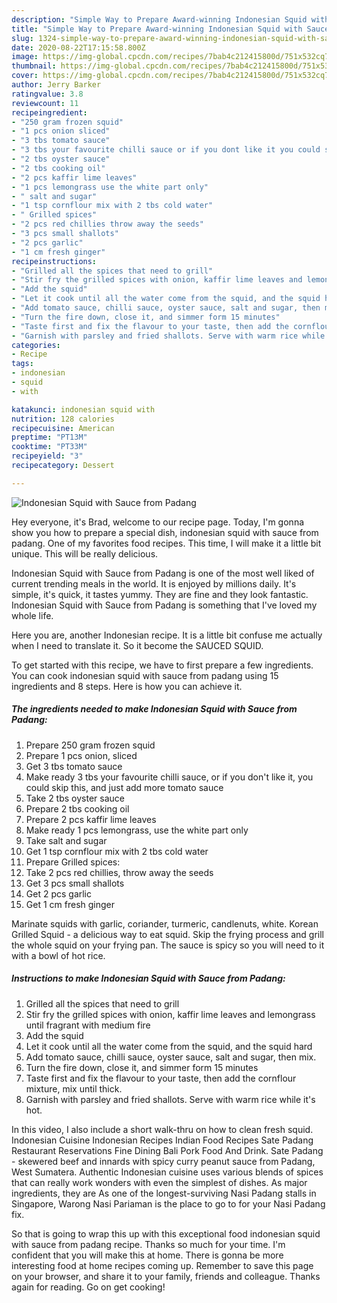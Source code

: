 ```yaml
---
description: "Simple Way to Prepare Award-winning Indonesian Squid with Sauce from Padang"
title: "Simple Way to Prepare Award-winning Indonesian Squid with Sauce from Padang"
slug: 1324-simple-way-to-prepare-award-winning-indonesian-squid-with-sauce-from-padang
date: 2020-08-22T17:15:58.800Z
image: https://img-global.cpcdn.com/recipes/7bab4c212415800d/751x532cq70/indonesian-squid-with-sauce-from-padang-recipe-main-photo.jpg
thumbnail: https://img-global.cpcdn.com/recipes/7bab4c212415800d/751x532cq70/indonesian-squid-with-sauce-from-padang-recipe-main-photo.jpg
cover: https://img-global.cpcdn.com/recipes/7bab4c212415800d/751x532cq70/indonesian-squid-with-sauce-from-padang-recipe-main-photo.jpg
author: Jerry Barker
ratingvalue: 3.8
reviewcount: 11
recipeingredient:
- "250 gram frozen squid"
- "1 pcs onion sliced"
- "3 tbs tomato sauce"
- "3 tbs your favourite chilli sauce or if you dont like it you could skip this and just add more tomato sauce"
- "2 tbs oyster sauce"
- "2 tbs cooking oil"
- "2 pcs kaffir lime leaves"
- "1 pcs lemongrass use the white part only"
- " salt and sugar"
- "1 tsp cornflour mix with 2 tbs cold water"
- " Grilled spices"
- "2 pcs red chillies throw away the seeds"
- "3 pcs small shallots"
- "2 pcs garlic"
- "1 cm fresh ginger"
recipeinstructions:
- "Grilled all the spices that need to grill"
- "Stir fry the grilled spices with onion, kaffir lime leaves and lemongrass until fragrant with medium fire"
- "Add the squid"
- "Let it cook until all the water come from the squid, and the squid hard"
- "Add tomato sauce, chilli sauce, oyster sauce, salt and sugar, then mix."
- "Turn the fire down, close it, and simmer form 15 minutes"
- "Taste first and fix the flavour to your taste, then add the cornflour mixture, mix until thick."
- "Garnish with parsley and fried shallots. Serve with warm rice while it&#39;s hot."
categories:
- Recipe
tags:
- indonesian
- squid
- with

katakunci: indonesian squid with 
nutrition: 128 calories
recipecuisine: American
preptime: "PT13M"
cooktime: "PT33M"
recipeyield: "3"
recipecategory: Dessert

---
```



![Indonesian Squid with Sauce from Padang](https://img-global.cpcdn.com/recipes/7bab4c212415800d/751x532cq70/indonesian-squid-with-sauce-from-padang-recipe-main-photo.jpg)

Hey everyone, it's Brad, welcome to our recipe page. Today, I'm gonna show you how to prepare a special dish, indonesian squid with sauce from padang. One of my favorites food recipes. This time, I will make it a little bit unique. This will be really delicious.

Indonesian Squid with Sauce from Padang is one of the most well liked of current trending meals in the world. It is enjoyed by millions daily. It's simple, it's quick, it tastes yummy. They are fine and they look fantastic. Indonesian Squid with Sauce from Padang is something that I've loved my whole life.

Here you are, another Indonesian recipe. It is a little bit confuse me actually when I need to translate it. So it become the SAUCED SQUID.


To get started with this recipe, we have to first prepare a few ingredients. You can cook indonesian squid with sauce from padang using 15 ingredients and 8 steps. Here is how you can achieve it.

<!--inarticleads1-->

##### The ingredients needed to make Indonesian Squid with Sauce from Padang:

1. Prepare 250 gram frozen squid
1. Prepare 1 pcs onion, sliced
1. Get 3 tbs tomato sauce
1. Make ready 3 tbs your favourite chilli sauce, or if you don&#39;t like it, you could skip this, and just add more tomato sauce
1. Take 2 tbs oyster sauce
1. Prepare 2 tbs cooking oil
1. Prepare 2 pcs kaffir lime leaves
1. Make ready 1 pcs lemongrass, use the white part only
1. Take  salt and sugar
1. Get 1 tsp cornflour mix with 2 tbs cold water
1. Prepare  Grilled spices:
1. Take 2 pcs red chillies, throw away the seeds
1. Get 3 pcs small shallots
1. Get 2 pcs garlic
1. Get 1 cm fresh ginger


Marinate squids with garlic, coriander, turmeric, candlenuts, white. Korean Grilled Squid - a delicious way to eat squid. Skip the frying process and grill the whole squid on your frying pan. The sauce is spicy so you will need to it with a bowl of hot rice. 

<!--inarticleads2-->

##### Instructions to make Indonesian Squid with Sauce from Padang:

1. Grilled all the spices that need to grill
1. Stir fry the grilled spices with onion, kaffir lime leaves and lemongrass until fragrant with medium fire
1. Add the squid
1. Let it cook until all the water come from the squid, and the squid hard
1. Add tomato sauce, chilli sauce, oyster sauce, salt and sugar, then mix.
1. Turn the fire down, close it, and simmer form 15 minutes
1. Taste first and fix the flavour to your taste, then add the cornflour mixture, mix until thick.
1. Garnish with parsley and fried shallots. Serve with warm rice while it&#39;s hot.


In this video, I also include a short walk-thru on how to clean fresh squid. Indonesian Cuisine Indonesian Recipes Indian Food Recipes Sate Padang Restaurant Reservations Fine Dining Bali Pork Food And Drink. Sate Padang - skewered beef and innards with spicy curry peanut sauce from Padang, West Sumatera. Authentic Indonesian cuisine uses various blends of spices that can really work wonders with even the simplest of dishes. As major ingredients, they are As one of the longest-surviving Nasi Padang stalls in Singapore, Warong Nasi Pariaman is the place to go to for your Nasi Padang fix. 

So that is going to wrap this up with this exceptional food indonesian squid with sauce from padang recipe. Thanks so much for your time. I'm confident that you will make this at home. There is gonna be more interesting food at home recipes coming up. Remember to save this page on your browser, and share it to your family, friends and colleague. Thanks again for reading. Go on get cooking!
